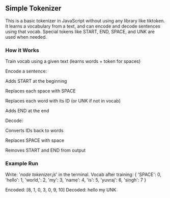 ## Simple Tokenizer
This is a basic tokenizer in JavaScript without using any library like tiktoken.
It learns a vocabulary from a text, and can encode and decode sentences using that vocab.
Special tokens like START, END, SPACE, and UNK are used when needed.

### How it Works
Train vocab using a given text (learns words + <SPACE> token for spaces)

Encode a sentence:

Adds START at the beginning

Replaces each space with SPACE

Replaces each word with its ID (or UNK if not in vocab)

Adds END at the end

Decode:

Converts IDs back to words

Replaces SPACE with space

Removes START and END from output

### Example Run
Write: '*node tokenizer.js*' in the terminal.
Vocab after training: { 'SPACE': 0, 'hello': 1, 'world,': 2, 'my': 3, 'name': 4, 'is': 5, 'yuvraj': 6, 'singh': 7 }

Encoded: [8, 1, 0, 3, 0, 9, 10] 
Decoded: hello my UNK
